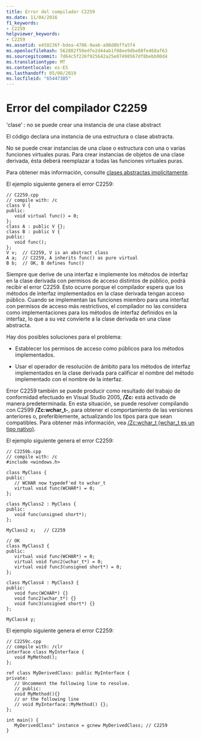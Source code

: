 ```yaml
---
title: Error del compilador C2259
ms.date: 11/04/2016
f1_keywords:
- C2259
helpviewer_keywords:
- C2259
ms.assetid: e458236f-bdea-4786-9aa6-a98d8bffa5f4
ms.openlocfilehash: 562882f50edfe2d44ab1f08ee9dbe88fe468af63
ms.sourcegitcommit: 7d64c5f226f925642a25e07498567df8bebb00d4
ms.translationtype: MT
ms.contentlocale: es-ES
ms.lasthandoff: 05/08/2019
ms.locfileid: "65447385"
---
```

# <a name="compiler-error-c2259"></a>Error del compilador C2259

'clase' : no se puede crear una instancia de una clase abstract

El código declara una instancia de una estructura o clase abstracta.

No se puede crear instancias de una clase o estructura con una o varias funciones virtuales puras. Para crear instancias de objetos de una clase derivada, ésta deberá reemplazar a todas las funciones virtuales puras.

Para obtener más información, consulte [clases abstractas implícitamente](../../dotnet/how-to-define-and-consume-classes-and-structs-cpp-cli.md#BKMK_Implicitly_abstract_classes).

El ejemplo siguiente genera el error C2259:

```
// C2259.cpp
// compile with: /c
class V {
public:
   void virtual func() = 0;
};
class A : public V {};
class B : public V {
public:
   void func();
};
V v;  // C2259, V is an abstract class
A a;  // C2259, A inherits func() as pure virtual
B b;  // OK, B defines func()
```

Siempre que derive de una interfaz e implemente los métodos de interfaz en la clase derivada con permisos de acceso distintos de público, podrá recibir el error C2259.  Esto ocurre porque el compilador espera que los métodos de interfaz implementados en la clase derivada tengan acceso público. Cuando se implementan las funciones miembro para una interfaz con permisos de acceso más restrictivos, el compilador no las considera como implementaciones para los métodos de interfaz definidos en la interfaz, lo que a su vez convierte a la clase derivada en una clase abstracta.

Hay dos posibles soluciones para el problema:

- Establecer los permisos de acceso como públicos para los métodos implementados.

- Usar el operador de resolución de ámbito para los métodos de interfaz implementados en la clase derivada para calificar el nombre del método implementado con el nombre de la interfaz.

Error C2259 también se puede producir como resultado del trabajo de conformidad efectuado en Visual Studio 2005, **/Zc:** está activado de manera predeterminada. En esta situación, se puede resolver compilando con C2599 **/Zc:wchar_t-**, para obtener el comportamiento de las versiones anteriores o, preferiblemente, actualizando los tipos para que sean compatibles. Para obtener más información, vea [/Zc:wchar_t (wchar_t es un tipo nativo)](../../build/reference/zc-wchar-t-wchar-t-is-native-type.md).

El ejemplo siguiente genera el error C2259:

```
// C2259b.cpp
// compile with: /c
#include <windows.h>

class MyClass {
public:
   // WCHAR now typedef'ed to wchar_t
   virtual void func(WCHAR*) = 0;
};

class MyClass2 : MyClass {
public:
   void func(unsigned short*);
};

MyClass2 x;   // C2259

// OK
class MyClass3 {
public:
   virtual void func(WCHAR*) = 0;
   virtual void func2(wchar_t*) = 0;
   virtual void func3(unsigned short*) = 0;
};

class MyClass4 : MyClass3 {
public:
   void func(WCHAR*) {}
   void func2(wchar_t*) {}
   void func3(unsigned short*) {}
};

MyClass4 y;
```

El ejemplo siguiente genera el error C2259:

```
// C2259c.cpp
// compile with: /clr
interface class MyInterface {
   void MyMethod();
};

ref class MyDerivedClass: public MyInterface {
private:
   // Uncomment the following line to resolve.
   // public:
   void MyMethod(){}
   // or the following line
   // void MyInterface::MyMethod() {};
};

int main() {
   MyDerivedClass^ instance = gcnew MyDerivedClass; // C2259
}
```
